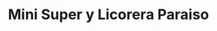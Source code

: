 ---
title: "Mini Super y Licorera Paraiso"
url: /paraiso/mini-super-y-licorera-paraiso/
shop: comodidad
---